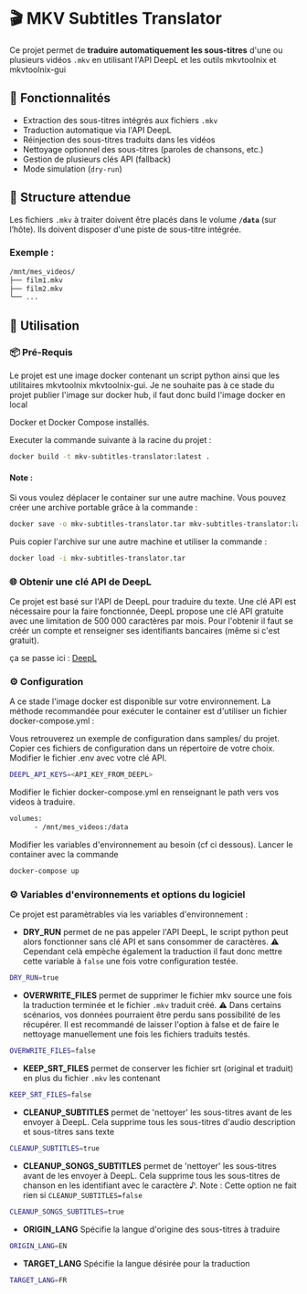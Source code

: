 # 🎬 MKV Subtitles Translator

Ce projet permet de **traduire automatiquement les sous-titres** d'une ou plusieurs vidéos `.mkv` en utilisant l'API DeepL et les outils mkvtoolnix et mkvtoolnix-gui

## 🚀 Fonctionnalités
- Extraction des sous-titres intégrés aux fichiers `.mkv`
- Traduction automatique via l'API DeepL
- Réinjection des sous-titres traduits dans les vidéos
- Nettoyage optionnel des sous-titres (paroles de chansons, etc.)
- Gestion de plusieurs clés API (fallback)
- Mode simulation (`dry-run`)

## 📁 Structure attendue

Les fichiers `.mkv` à traiter doivent être placés dans le volume **`/data`** (sur l’hôte).
Ils doivent disposer d'une piste de sous-titre intégrée.

### Exemple :
```bash
/mnt/mes_videos/
├── film1.mkv
├── film2.mkv
└── ...
```

## 🐳 Utilisation

### 📦 Pré-Requis

Le projet est une image docker contenant un script python ainsi que les utilitaires mkvtoolnix mkvtoolnix-gui.
Je ne souhaite pas à ce stade du projet publier l'image sur docker hub, il faut donc build l'image docker en local

Docker et Docker Compose installés.

Executer la commande suivante à la racine du projet :
```bash
docker build -t mkv-subtitles-translator:latest .
```

#### Note :
Si vous voulez déplacer le container sur une autre machine.
Vous pouvez créer une archive portable grâce à la commande :
```bash
docker save -o mkv-subtitles-translator.tar mkv-subtitles-translator:latest
```
Puis copier l'archive sur une autre machine et utiliser la commande :
```bash
docker load -i mkv-subtitles-translator.tar
```

### 🌐 Obtenir une clé API de DeepL

Ce projet est basé sur l'API de DeepL pour traduire du texte.
Une clé API est nécessaire pour la faire fonctionnée, DeepL propose une clé API gratuite avec une limitation de 500 000 caractères par mois.
Pour l'obtenir il faut se créér un compte et renseigner ses identifiants bancaires (même si c'est gratuit).

ça se passe ici :
[DeepL](https://www.deepl.com/fr/signup)

### ⚙️ Configuration

A ce stade l'image docker est disponible sur votre environnement.
La méthode recommandée pour exécuter le container est d'utiliser un fichier docker-compose.yml :

Vous retrouverez un exemple de configuration dans samples/ du projet.
Copier ces fichiers de configuration dans un répertoire de votre choix.
Modifier le fichier .env avec votre clé API.
```bash
DEEPL_API_KEYS=<API_KEY_FROM_DEEPL>
```
Modifier le fichier docker-compose.yml en renseignant le path vers vos videos à traduire.
```bash
volumes:
      - /mnt/mes_videos:/data
```
Modifier les variables d'environnement au besoin (cf ci dessous).
Lancer le container avec la commande
```bash
docker-compose up
```

### ⚙️ Variables d'environnements et options du logiciel

Ce projet est paramètrables via les variables d'environnement :

- **DRY_RUN** permet de ne pas appeler l'API DeepL, le script python peut alors fonctionner sans clé API et sans consommer de caractères.
⚠️ Cependant celà empèche également la traduction il faut donc mettre cette variable à `false` une fois votre configuration testée.
```bash
DRY_RUN=true
```
- **OVERWRITE_FILES** permet de supprimer le fichier mkv source une fois la traduction terminée et le fichier `.mkv` traduit créé.
⚠️ Dans certains scénarios, vos données pourraient être perdu sans possibilité de les récupérer.
Il est recommandé de laisser l'option à false et de faire le nettoyage manuellement une fois les fichiers traduits testés.
```bash
OVERWRITE_FILES=false
```

- **KEEP_SRT_FILES** permet de conserver les fichier srt (original et traduit) en plus du fichier `.mkv` les contenant
```bash
KEEP_SRT_FILES=false
```

- **CLEANUP_SUBTITLES** permet de 'nettoyer' les sous-titres avant de les envoyer à DeepL.
Cela supprime tous les sous-titres d'audio description et sous-titres sans texte
```bash
CLEANUP_SUBTITLES=true
```

- **CLEANUP_SONGS_SUBTITLES** permet de 'nettoyer' les sous-titres avant de les envoyer à DeepL.
Cela supprime tous les sous-titres de chanson en les identifiant avec le caractère ♪.
Note : Cette option ne fait rien si `CLEANUP_SUBTITLES=false`
```bash
CLEANUP_SONGS_SUBTITLES=true
```

- **ORIGIN_LANG** Spécifie la langue d'origine des sous-titres à traduire
```bash
ORIGIN_LANG=EN
```

- **TARGET_LANG** Spécifie la langue désirée pour la traduction
```bash
TARGET_LANG=FR
```









